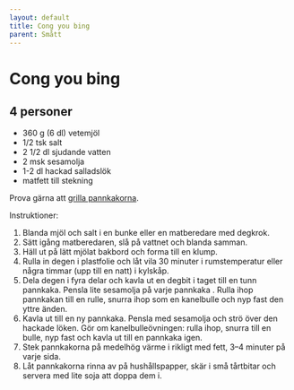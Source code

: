 ```yaml
---
layout: default
title: Cong you bing
parent: Smått
---
```

Cong you bing
=============

4 personer
----------

-	360 g (6 dl) vetemjöl
-	1/2 tsk salt
-	2 1/2 dl sjudande vatten
-	2 msk sesamolja
-	1-2 dl hackad salladslök
-	matfett till stekning

Prova gärna att [grilla pannkakorna](http://www.seriouseats.com/2015/06/grill-your-scallion-pancakes-chinese-appetizer.html).

Instruktioner:

1.	Blanda mjöl och salt i en bunke eller en matberedare med degkrok.
2.	Sätt igång matberedaren, slå på vattnet och blanda samman.
3. Häll ut på lätt mjölat bakbord och forma till en klump.
4.	Rulla in degen i plastfolie och låt vila 30 minuter i rumstemperatur eller några timmar (upp till en natt) i kylskåp.
5.	Dela degen i fyra delar och kavla ut en degbit i taget till en tunn pannkaka. Pensla lite sesamolja på varje pannkaka . Rulla ihop  pannkakan till en rulle, snurra ihop som en kanelbulle och nyp fast den yttre änden.
6. Kavla ut till en ny pannkaka. Pensla med sesamolja och strö över den hackade löken. Gör om kanelbulleövningen: rulla ihop, snurra till en bulle, nyp fast och kavla ut till en pannkaka igen.
8.	Stek pannkakorna på medelhög värme i rikligt med fett, 3–4 minuter på varje sida.
9.	Låt pannkakorna rinna av på hushållspapper, skär i små tårtbitar och servera med lite soja att doppa dem i.
